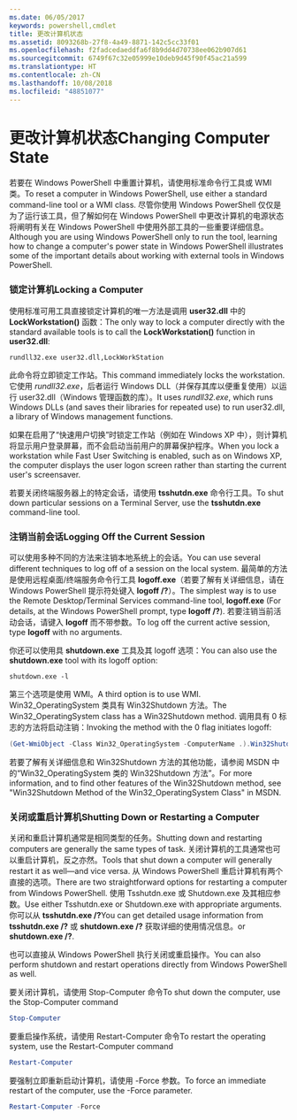 ```yaml
---
ms.date: 06/05/2017
keywords: powershell,cmdlet
title: 更改计算机状态
ms.assetid: 8093268b-27f8-4a49-8871-142c5cc33f01
ms.openlocfilehash: f2fadcedaeddfa6f8b9dd4d70738ee062b907d61
ms.sourcegitcommit: 6749f67c32e05999e10deb9d45f90f45ac21a599
ms.translationtype: HT
ms.contentlocale: zh-CN
ms.lasthandoff: 10/08/2018
ms.locfileid: "48851077"
---
```

# <a name="changing-computer-state"></a><span data-ttu-id="651d6-103">更改计算机状态</span><span class="sxs-lookup"><span data-stu-id="651d6-103">Changing Computer State</span></span>

<span data-ttu-id="651d6-104">若要在 Windows PowerShell 中重置计算机，请使用标准命令行工具或 WMI 类。</span><span class="sxs-lookup"><span data-stu-id="651d6-104">To reset a computer in Windows PowerShell, use either a standard command-line tool or a WMI class.</span></span> <span data-ttu-id="651d6-105">尽管你使用 Windows PowerShell 仅仅是为了运行该工具，但了解如何在 Windows PowerShell 中更改计算机的电源状态将阐明有关在 Windows PowerShell 中使用外部工具的一些重要详细信息。</span><span class="sxs-lookup"><span data-stu-id="651d6-105">Although you are using Windows PowerShell only to run the tool, learning how to change a computer's power state in Windows PowerShell illustrates some of the important details about working with external tools in Windows PowerShell.</span></span>

### <a name="locking-a-computer"></a><span data-ttu-id="651d6-106">锁定计算机</span><span class="sxs-lookup"><span data-stu-id="651d6-106">Locking a Computer</span></span>

<span data-ttu-id="651d6-107">使用标准可用工具直接锁定计算机的唯一方法是调用 **user32.dll** 中的 **LockWorkstation()** 函数：</span><span class="sxs-lookup"><span data-stu-id="651d6-107">The only way to lock a computer directly with the standard available tools is to call the **LockWorkstation()** function in **user32.dll**:</span></span>

```
rundll32.exe user32.dll,LockWorkStation
```

<span data-ttu-id="651d6-108">此命令将立即锁定工作站。</span><span class="sxs-lookup"><span data-stu-id="651d6-108">This command immediately locks the workstation.</span></span> <span data-ttu-id="651d6-109">它使用 *rundll32.exe*，后者运行 Windows DLL（并保存其库以便重复使用）以运行 user32.dll（Windows 管理函数的库）。</span><span class="sxs-lookup"><span data-stu-id="651d6-109">It uses *rundll32.exe*, which runs Windows DLLs (and saves their libraries for repeated use) to run user32.dll, a library of Windows management functions.</span></span>

<span data-ttu-id="651d6-110">如果在启用了“快速用户切换”时锁定工作站（例如在 Windows XP 中），则计算机将显示用户登录屏幕，而不会启动当前用户的屏幕保护程序。</span><span class="sxs-lookup"><span data-stu-id="651d6-110">When you lock a workstation while Fast User Switching is enabled, such as on Windows XP, the computer displays the user logon screen rather than starting the current user's screensaver.</span></span>

<span data-ttu-id="651d6-111">若要关闭终端服务器上的特定会话，请使用 **tsshutdn.exe** 命令行工具。</span><span class="sxs-lookup"><span data-stu-id="651d6-111">To shut down particular sessions on a Terminal Server, use the **tsshutdn.exe** command-line tool.</span></span>

### <a name="logging-off-the-current-session"></a><span data-ttu-id="651d6-112">注销当前会话</span><span class="sxs-lookup"><span data-stu-id="651d6-112">Logging Off the Current Session</span></span>

<span data-ttu-id="651d6-113">可以使用多种不同的方法来注销本地系统上的会话。</span><span class="sxs-lookup"><span data-stu-id="651d6-113">You can use several different techniques to log off of a session on the local system.</span></span> <span data-ttu-id="651d6-114">最简单的方法是使用远程桌面/终端服务命令行工具 **logoff.exe**（若要了解有关详细信息，请在 Windows PowerShell 提示符处键入 **logoff /?**）。</span><span class="sxs-lookup"><span data-stu-id="651d6-114">The simplest way is to use the Remote Desktop/Terminal Services command-line tool, **logoff.exe** (For details, at the Windows PowerShell prompt, type **logoff /?**).</span></span> <span data-ttu-id="651d6-115">若要注销当前活动会话，请键入 **logoff** 而不带参数。</span><span class="sxs-lookup"><span data-stu-id="651d6-115">To log off the current active session, type **logoff** with no arguments.</span></span>

<span data-ttu-id="651d6-116">你还可以使用具 **shutdown.exe** 工具及其 logoff 选项：</span><span class="sxs-lookup"><span data-stu-id="651d6-116">You can also use the **shutdown.exe** tool with its logoff option:</span></span>

```
shutdown.exe -l
```

<span data-ttu-id="651d6-117">第三个选项是使用 WMI。</span><span class="sxs-lookup"><span data-stu-id="651d6-117">A third option is to use WMI.</span></span> <span data-ttu-id="651d6-118">Win32_OperatingSystem 类具有 Win32Shutdown 方法。</span><span class="sxs-lookup"><span data-stu-id="651d6-118">The Win32_OperatingSystem class has a Win32Shutdown method.</span></span> <span data-ttu-id="651d6-119">调用具有 0 标志的方法将启动注销：</span><span class="sxs-lookup"><span data-stu-id="651d6-119">Invoking the method with the 0 flag initiates logoff:</span></span>

```powershell
(Get-WmiObject -Class Win32_OperatingSystem -ComputerName .).Win32Shutdown(0)
```

<span data-ttu-id="651d6-120">若要了解有关详细信息和 Win32Shutdown 方法的其他功能，请参阅 MSDN 中的“Win32_OperatingSystem 类的 Win32Shutdown 方法”。</span><span class="sxs-lookup"><span data-stu-id="651d6-120">For more information, and to find other features of the Win32Shutdown method, see "Win32Shutdown Method of the Win32_OperatingSystem Class" in MSDN.</span></span>

### <a name="shutting-down-or-restarting-a-computer"></a><span data-ttu-id="651d6-121">关闭或重启计算机</span><span class="sxs-lookup"><span data-stu-id="651d6-121">Shutting Down or Restarting a Computer</span></span>

<span data-ttu-id="651d6-122">关闭和重启计算机通常是相同类型的任务。</span><span class="sxs-lookup"><span data-stu-id="651d6-122">Shutting down and restarting computers are generally the same types of task.</span></span> <span data-ttu-id="651d6-123">关闭计算机的工具通常也可以重启计算机，反之亦然。</span><span class="sxs-lookup"><span data-stu-id="651d6-123">Tools that shut down a computer will generally restart it as well—and vice versa.</span></span> <span data-ttu-id="651d6-124">从 Windows PowerShell 重启计算机有两个直接的选项。</span><span class="sxs-lookup"><span data-stu-id="651d6-124">There are two straightforward options for restarting a computer from Windows PowerShell.</span></span> <span data-ttu-id="651d6-125">使用 Tsshutdn.exe 或 Shutdown.exe 及其相应参数。</span><span class="sxs-lookup"><span data-stu-id="651d6-125">Use either Tsshutdn.exe or Shutdown.exe with appropriate arguments.</span></span> <span data-ttu-id="651d6-126">你可以从 **tsshutdn.exe /?**</span><span class="sxs-lookup"><span data-stu-id="651d6-126">You can get detailed usage information from **tsshutdn.exe /?**</span></span> <span data-ttu-id="651d6-127">或 **shutdown.exe /?** 获取详细的使用情况信息。</span><span class="sxs-lookup"><span data-stu-id="651d6-127">or **shutdown.exe /?**.</span></span>

<span data-ttu-id="651d6-128">也可以直接从 Windows PowerShell 执行关闭或重启操作。</span><span class="sxs-lookup"><span data-stu-id="651d6-128">You can also perform shutdown and restart operations directly from Windows PowerShell as well.</span></span>

<span data-ttu-id="651d6-129">要关闭计算机，请使用 Stop-Computer 命令</span><span class="sxs-lookup"><span data-stu-id="651d6-129">To shut down the computer, use the Stop-Computer command</span></span>

```powershell
Stop-Computer
```

<span data-ttu-id="651d6-130">要重启操作系统，请使用 Restart-Computer 命令</span><span class="sxs-lookup"><span data-stu-id="651d6-130">To restart the operating system, use the Restart-Computer command</span></span>

```powershell
Restart-Computer
```

<span data-ttu-id="651d6-131">要强制立即重新启动计算机，请使用 -Force 参数。</span><span class="sxs-lookup"><span data-stu-id="651d6-131">To force an immediate restart of the computer, use the -Force parameter.</span></span>

```powershell
Restart-Computer -Force
```
